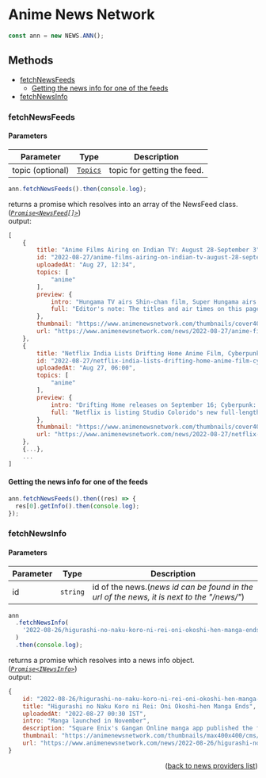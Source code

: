 <h1> Anime News Network </h1>

```ts
const ann = new NEWS.ANN();
```

<h2>Methods</h2>

- [fetchNewsFeeds](#fetchnewsfeeds)
  - [Getting the news info for one of the feeds](#getting-the-news-info-for-one-of-the-feeds)
- [fetchNewsInfo](#fetchnewsinfo)

### fetchNewsFeeds

<h4>Parameters</h4>

| Parameter        | Type                                                                                        | Description                 |
| ---------------- | ------------------------------------------------------------------------------------------- | --------------------------- |
| topic (optional) | [`Topics`](https://github.com/consumet/extensions/blob/master/src/models/types.ts#L348-361) | topic for getting the feed. |

```ts
ann.fetchNewsFeeds().then(console.log);
```

returns a promise which resolves into an array of the NewsFeed class. (_[`Promise<NewsFeed[]>`](https://github.com/consumet/extensions/blob/master/src/providers/news/animenewsnetwork.ts#L5-13)_)\
output:

```js
[
    {
        title: "Anime Films Airing on Indian TV: August 28-September 3",
        id: "2022-08-27/anime-films-airing-on-indian-tv-august-28-september-3/.189058",
        uploadedAt: "Aug 27, 12:34",
        topics: [
            "anime"
        ],
        preview: {
            intro: "Hungama TV airs Shin-chan film, Super Hungama airs Pokémon films",
            full: "Editor's note: The titles and air times on this page will be updated as television channels make new announcements and update their schedules throughout the week. The third-party TV guide listings app \"What's On India: TV Guide App\" is currently listing that the following anime films will be airing in India this week: Sunday, August 2..."
        },
        thumbnail: "https://www.animenewsnetwork.com/thumbnails/cover400x200/encyc/A16735-2734914642.1424057051.jpg",
        url: "https://www.animenewsnetwork.com/news/2022-08-27/anime-films-airing-on-indian-tv-august-28-september-3/.189058"
    },
    {
        title: "Netflix India Lists Drifting Home Anime Film, Cyberpunk: Edgerunners Anime",
        id: "2022-08-27/netflix-india-lists-drifting-home-anime-film-cyberpunk-edgerunners-anime/.189007",
        uploadedAt: "Aug 27, 06:00",
        topics: [
            "anime"
        ],
        preview: {
            intro: "Drifting Home releases on September 16; Cyberpunk: Edgerunners yet to get release date",
            full: "Netflix is listing Studio Colorido's new full-length anime film Drifting Home (Ame o Tsugeru Hyōryū Danchi) for release in India on September 16. It is also listing Cyberpunk: Edgerunners, the upcoming anime series by Studio Trigger based on CD Projekt Red's Cyberpunk 2077 game, for release in India without a con..."
        },
        thumbnail: "https://www.animenewsnetwork.com/thumbnails/cover400x200/cms/news.5/184987/drifting-home-kv-2.jpeg",
        url: "https://www.animenewsnetwork.com/news/2022-08-27/netflix-india-lists-drifting-home-anime-film-cyberpunk-edgerunners-anime/.189007"
    },
    {...},
    ...
]
```

#### Getting the news info for one of the feeds

```ts
ann.fetchNewsFeeds().then((res) => {
  res[0].getInfo().then(console.log);
});
```

### fetchNewsInfo

<h4>Parameters</h4>

| Parameter | Type     | Description                                                                                |
| --------- | -------- | ------------------------------------------------------------------------------------------ |
| id        | `string` | id of the news.(_news id can be found in the url of the news, it is next to the "/news/"_) |

```ts
ann
  .fetchNewsInfo(
    '2022-08-26/higurashi-no-naku-koro-ni-rei-oni-okoshi-hen-manga-ends/.188996' /* --> https://www.animenewsnetwork.com/news/2022-08-26/higurashi-no-naku-koro-ni-rei-oni-okoshi-hen-manga-ends/.188996*/
  )
  .then(console.log);
```

returns a promise which resolves into a news info object. (_[`Promise<INewsInfo>`](https://github.com/consumet/extensions/blob/master/src/models/types.ts#L286-L291)_)\
output:

```js
{
    id: "2022-08-26/higurashi-no-naku-koro-ni-rei-oni-okoshi-hen-manga-ends/.188996",
    title: "Higurashi no Naku Koro ni Rei: Oni Okoshi-hen Manga Ends",
    uploadedAt: "2022-08-27 00:30 IST",
    intro: "Manga launched in November",
    description: "Square Enix's Gangan Online manga app published the final chapter of Kei Natsumi's Higurashi no Naku Koro ni Rei: Oni Okoshi-hen manga on Wednesday.\n\nThe manga is one of two new manga ...",
    thumbnail: "https://animenewsnetwork.com/thumbnails/max400x400/cms/news.5/188996/oniokoshi.jpg",
    url: "https://www.animenewsnetwork.com/news/2022-08-26/higurashi-no-naku-koro-ni-rei-oni-okoshi-hen-manga-ends/.188996"
}
```

<p align="end">(<a href="https://github.com/consumet/extensions/blob/master/docs/guides/news.md#">back to news providers list</a>)</p>
